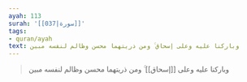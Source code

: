 ```yaml
---
ayah: 113
surah: '[[037|سورة]]'
tags:
- quran/ayah
text: وباركنا عليه وعلى إسحاق ۚ ومن ذريتهما محسن وظالم لنفسه مبين
---
```

> وباركنا عليه وعلى [[إسحاق]] ۚ ومن ذريتهما محسن وظالم لنفسه مبين
